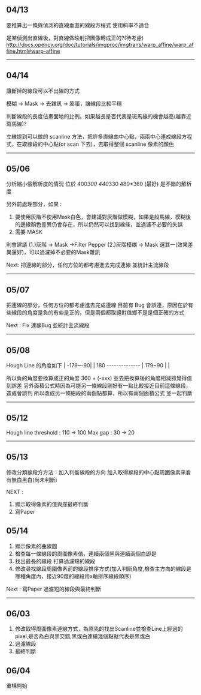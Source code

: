 ## 04/13
要推算出一條與偵測的直線垂直的線段方程式
使用斜率不適合

是某偵測出直線後，對直線做映射把圖像轉成正的?(待考慮)
http://docs.opencv.org/doc/tutorials/imgproc/imgtrans/warp_affine/warp_affine.html#warp-affine

---

## 04/14
讓斷掉的線段可以不出線的方式

模糊 -> Mask -> 去雜訊 -> 膨脹，讓線段比較平穩

判斷線段的長度佔畫面地的比例，如果越長是否代表是斑馬線的機會越高(越靠近斑馬線)?

立維提到可以做的 scanline 方法，把許多直線曲中心點，兩兩中心連成線段方程式，在取線段的中心點(or scan 下去)，去取得整個 scanline 像素的顏色

---

## 05/06
分析縮小個解析度的情況
位於
400*300
440*330
480*360 (最好)
是不錯的解析度

另外前處理部分，如果 :
1. 要使用灰階不使用Mask白色，會建議對灰階做模糊，如果是般馬線，模糊後的邊緣顏色差異仍會存在，所以仍然可以找到線條，並過濾不必要的失誤
2. 需要 MASK

則會建議
(1.)灰階 -> Mask ->Filter Pepper
(2.)灰階模糊 -> Mask
選其一(效果差異還好)，可以過濾掉不必要的Mask雜訊

Next:
把連線的部分，任何方位的都考慮進去完成連線
並統計主流線段

---

## 05/07
把連線的部分，任何方位的都考慮進去完成連線
目前有 Bug 會誤連，原因在於有些線段的角度是負的有些是正的，但是兩個都取絕對值鄉不是是個正確的方式

Next :
Fix 連線Bug
並統計主流線段

---

## 05/08
Hough Line 的角度如下
	|
-179~-90|
	|
180 --------------
	|
 179~90 |
	|

所以負的角度要換算成正的角度 360 + (-xxx)
並去把換算後的角度相減抓覺得值到誤差
另外面積公式時因為可能另一條線段剛好有一點比較接近目前這條線段，造成會誤判
所以改成另一條細段的兩個點都算，所以有兩個面積公式 並一起判斷

---

## 05/12

Hough line 
threshold : 110 -> 100
Max gap : 30 -> 20

---

## 05/13
修改分類線段方方法：加入判斷線段的方向
加入取得線段的中心點周圍像素來看有無白黑白(尚未判斷)

NEXT :
1. 顯示取得像素的值與座最終判斷
2. 寫Paper

## 05/14
1. 顯示像素的曲線圖
2. 檢查每一條線段的周圍像素值，連續兩個黑與連續兩個白即是
3. 找出最長的線段 打算過濾短的線段
4. 修改尋找線段周圍像素前的線段排序方式(加入判斷角度,檢查主方向的線段是哪種角度內，接近90度的線段用x軸排序線段順序)

Next :
寫Paper
過濾短的線段與最終判斷

---

## 06/03
1. 修改取得周圍像素連線方式，為原先的找出Scanline並檢查Line上經過的pixel,是否為白與黑交錯,黑或白連續幾個點就代表是黑或白
2. 過濾線段
3. 最終判斷

## 06/04
重構開始